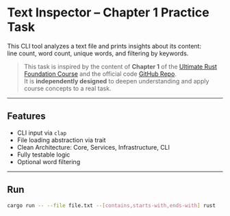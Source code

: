 # Text Inspector – Chapter 1 Practice Task

This CLI tool analyzes a text file and prints insights about its content:  
line count, word count, unique words, and filtering by keywords.

>This task is inspired by the content of **Chapter 1** of the [Ultimate Rust Foundation Course](https://www.ardanlabs.com/training/individual-on-demand/rust-bundle/) and the official code [GitHub Repo](https://github.com/thebracket/ArdanUltimateRust-5Days).  
>It is **independently designed** to deepen understanding and apply course concepts to a real task.

---

## Features

- CLI input via `clap`
- File loading abstraction via trait
- Clean Architecture: Core, Services, Infrastructure, CLI
- Fully testable logic
- Optional word filtering

---

## Run

```bash
cargo run -- --file file.txt --[contains,starts-with,ends-with] rust
